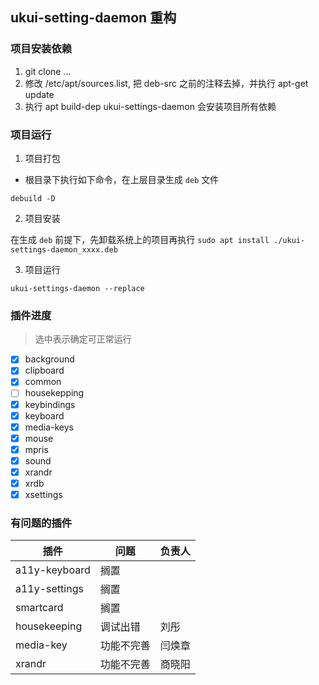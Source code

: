 ## ukui-setting-daemon 重构

### 项目安装依赖

1. git clone ...
2. 修改 /etc/apt/sources.list, 把 deb-src 之前的注释去掉，并执行 apt-get update
2. 执行 apt build-dep ukui-settings-daemon 会安装项目所有依赖

### 项目运行

1. 项目打包

- 根目录下执行如下命令，在上层目录生成 `deb` 文件

```shell
debuild -D
```

2. 项目安装

在生成 `deb` 前提下，先卸载系统上的项目再执行 `sudo apt install ./ukui-settings-daemon_xxxx.deb`

3. 项目运行

`ukui-settings-daemon --replace`

### 插件进度

> 选中表示确定可正常运行
- [x] background
- [x] clipboard
- [x] common
- [ ] housekepping
- [x] keybindings
- [x] keyboard
- [x] media-keys
- [x] mouse
- [x] mpris
- [x] sound
- [x] xrandr
- [x] xrdb
- [x] xsettings

### 有问题的插件

| 插件 | 问题 | 负责人 |
| --- | --- | --- |
| a11y-keyboard | 搁置 |  |
| a11y-settings | 搁置 |  |
| smartcard | 搁置 |  |
| housekeeping | 调试出错 | 刘彤 |
| media-key | 功能不完善 | 闫焕章 |
| xrandr | 功能不完善 | 商晓阳 |
